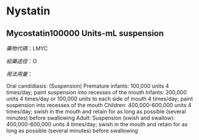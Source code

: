 # Nystatin

## Mycostatin100000 Units-mL suspension

*藥物代碼*：LMYC

*給藥途徑*：O

*用法用量*：

Oral candidiasis: (Suspension)
Premature infants: 100,000 units 4 times/day; paint suspension into recesses of the mouth
Infants: 200,000 units 4 times/day or 100,000 units to each side of mouth 4 times/day; paint suspension into recesses of the mouth
Children: 400,000-600,000 units 4 times/day; swish in the mouth and retain for as long as possible (several minutes) before swallowing
Adult: Suspension (swish and swallow): 400,000-600,000 units 4 times/day; swish in the mouth and retain for as long as possible (several minutes) before swallowing


